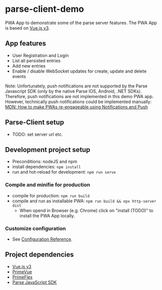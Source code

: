 # parse-client-demo
PWA App to demonstrate some of the parse server features. The PWA App is based on [Vue.js v3](https://vuejs.org/guide/introduction.html).

## App features
- User Registration and Login
- List all persisted entries
- Add new entries
- Enable / disable WebSocket updates for create, update and delete events

Note: Unfortunately, push notifications are not supported by the Parse Javascript SDK (only by the native Parse IOS, Android, .NET SDKs). Therefore, push notifications are not implemented in this demo PWA app. However, technically push notifications could be implemented manually: [MDN: How to make PWAs re-engageable using Notifications and Push](https://developer.mozilla.org/en-US/docs/Web/Progressive_web_apps/Re-engageable_Notifications_Push)

## Parse-Client setup
- TODO: set server url etc.

## Development project setup
- Preconditions: nodeJS and npm
- install dependencies: `npm install`
- run and hot-reload for development: `npm run serve`

### Compile and minifie for production
- compile for production: `npm run build`
- compile and run as installable PWA: `npm run build && npx http-server dist`
  - When opend in Browser (e.g. Chrome) click on "install (TODO)" to install the PWA App locally.
### Customize configuration
- See [Configuration Reference](https://cli.vuejs.org/config/).

## Project dependencies
- [Vue.js v3](https://vuejs.org/guide/introduction.html)
- [PrimeVue](https://www.primefaces.org/primevue/setup)
- [PrimeFlex](https://www.primefaces.org/primeflex/)
- [Parse JavaScript SDK](https://docs.parseplatform.org/js/guide/)

